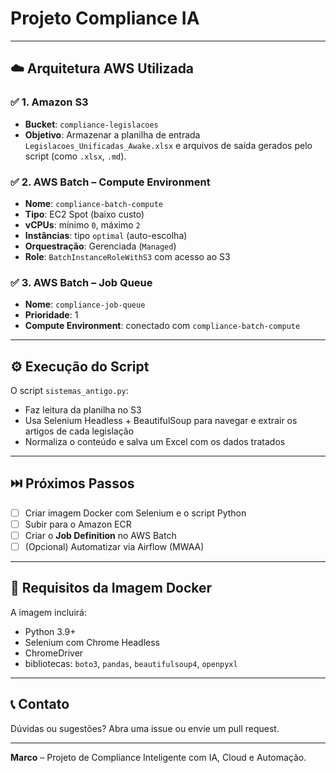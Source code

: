 # Projeto Compliance IA 

---

## ☁️ Arquitetura AWS Utilizada

### ✅ **1. Amazon S3**
- **Bucket**: `compliance-legislacoes`
- **Objetivo**: Armazenar a planilha de entrada `Legislacoes_Unificadas_Awake.xlsx` e arquivos de saída gerados pelo script (como `.xlsx`, `.md`).

### ✅ **2. AWS Batch – Compute Environment**
- **Nome**: `compliance-batch-compute`
- **Tipo**: EC2 Spot (baixo custo)
- **vCPUs**: mínimo `0`, máximo `2`
- **Instâncias**: tipo `optimal` (auto-escolha)
- **Orquestração**: Gerenciada (`Managed`)
- **Role**: `BatchInstanceRoleWithS3` com acesso ao S3

### ✅ **3. AWS Batch – Job Queue**
- **Nome**: `compliance-job-queue`
- **Prioridade**: 1
- **Compute Environment**: conectado com `compliance-batch-compute`

---

## ⚙️ Execução do Script

O script `sistemas_antigo.py`:

- Faz leitura da planilha no S3
- Usa Selenium Headless + BeautifulSoup para navegar e extrair os artigos de cada legislação
- Normaliza o conteúdo e salva um Excel com os dados tratados

---

## ⏭️ Próximos Passos

- [ ] Criar imagem Docker com Selenium e o script Python
- [ ] Subir para o Amazon ECR
- [ ] Criar o **Job Definition** no AWS Batch
- [ ] (Opcional) Automatizar via Airflow (MWAA)

---

## 📌 Requisitos da Imagem Docker

A imagem incluirá:

- Python 3.9+
- Selenium com Chrome Headless
- ChromeDriver
- bibliotecas: `boto3`, `pandas`, `beautifulsoup4`, `openpyxl`

---

## 📞 Contato

Dúvidas ou sugestões? Abra uma issue ou envie um pull request.

---

**Marco** – Projeto de Compliance Inteligente com IA, Cloud e Automação.

